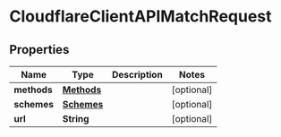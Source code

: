 # CloudflareClientAPIMatchRequest

## Properties
Name | Type | Description | Notes
------------ | ------------- | ------------- | -------------
**methods** | [**Methods**](Methods.md) |  |  [optional]
**schemes** | [**Schemes**](Schemes.md) |  |  [optional]
**url** | **String** |  |  [optional]
